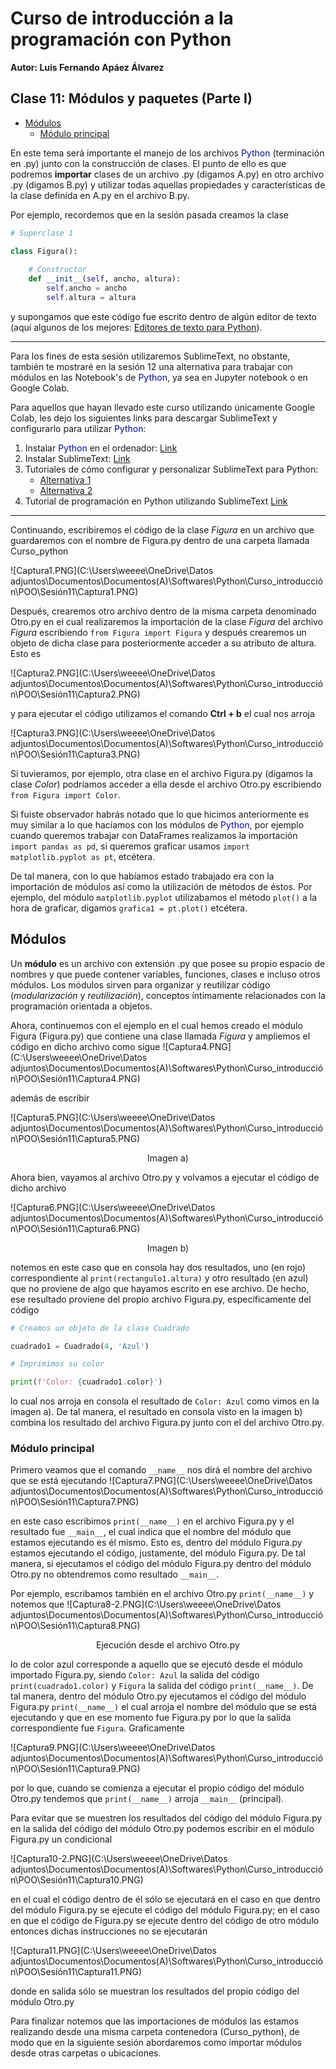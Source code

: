 # Curso de introducción a la programación con Python

**Autor: Luis Fernando Apáez Álvarez**

## Clase 11: Módulos y paquetes (Parte I)

* [Módulos](#parte1)    
    * [Módulo principal](#parte2)

En este tema será importante el manejo de los archivos <span style="color:rgb(10,10,150)">Python</span> (terminación en .py) junto con la construcción de clases. El punto de ello es que podremos **importar** clases de un archivo .py (digamos A.py) en otro archivo .py (digamos B.py) y utilizar todas aquellas propiedades y características de la clase definida en A.py en el archivo B.py.

Por ejemplo, recordemos que en la sesión pasada creamos la clase

```python
# Superclase 1

class Figura():
    
    # Constructor
    def __init__(self, ancho, altura):
        self.ancho = ancho
        self.altura = altura
```

y supongamos que este código fue escrito dentro de algún editor de texto (aquí algunos de los mejores: [Editores de texto para Python](https://apuntes.de/python-certificacion-pcep/los-mejores-editores-de-codigo-para-python/#gsc.tab=0)). 

---
Para los fines de esta sesión utilizaremos SublimeText, no obstante, también te mostraré en la sesión 12 una alternativa para trabajar con módulos en las Notebook's de <span style="color:rgb(10,10,150)">Python</span>, ya sea en Jupyter notebook  o en Google Colab.

Para aquellos que hayan llevado este curso utilizando únicamente Google Colab, les dejo los siguientes links para descargar SublimeText y configurarlo para utilizar <span style="color:rgb(10,10,150)">Python</span>:

1. Instalar <span style="color:rgb(10,10,150)">Python</span> en el ordenador: [Link](https://www.python.org/downloads/)
2. Instalar SublimeText: [Link](https://www.sublimetext.com/3)
3. Tutoriales de cómo configurar y personalizar SublimeText para Python:
    * [Alternativa 1](https://www.programaenpython.com/miscelanea/configurar-sublime-text-para-programar-en-python/)
    * [Alternativa 2](https://hackpuntes.com/preparando-sublime-text-3-programar-python/)
4. Tutorial de programación en Python utilizando SublimeText [Link](https://www.youtube.com/watch?v=G2FCfQj-9ig)

---

Continuando, escribiremos el código de la clase _Figura_ en un archivo que guardaremos con el nombre de Figura.py dentro de una carpeta llamada Curso_python

![Captura1.PNG](C:\Users\weeee\OneDrive\Datos adjuntos\Documentos\Documentos(A)\Softwares\Python\Curso_introducción\POO\Sesión11\Captura1.PNG)

Después, crearemos otro archivo dentro de la misma carpeta denominado Otro.py en el cual realizaremos la importación de la clase _Figura_ del archivo _Figura_ escribiendo ``from Figura import Figura`` y después crearemos un objeto de dicha clase para posteriormente acceder a su atributo de altura. Esto es

![Captura2.PNG](C:\Users\weeee\OneDrive\Datos adjuntos\Documentos\Documentos(A)\Softwares\Python\Curso_introducción\POO\Sesión11\Captura2.PNG)

y para ejecutar el código utilizamos el comando **Ctrl + b** el cual nos arroja

![Captura3.PNG](C:\Users\weeee\OneDrive\Datos adjuntos\Documentos\Documentos(A)\Softwares\Python\Curso_introducción\POO\Sesión11\Captura3.PNG)

Si tuvieramos, por ejemplo, otra clase en el archivo Figura.py (digamos la clase _Color_) podríamos acceder a ella desde el archivo Otro.py escribiendo ``from Figura import Color``.

Si fuiste observador habrás notado que lo que hicimos anteriormente es muy similar a lo que hacíamos con los módulos de <span style="color:rgb(10,10,150)">Python</span>, por ejemplo cuando queremos trabajar con DataFrames realizamos la importación ``import pandas as pd``, si queremos graficar usamos ``import matplotlib.pyplot as pt``, etcétera.

De tal manera, con lo que habíamos estado trabajado era con la importación de módulos así como la utilización de métodos de éstos. Por ejemplo, del módulo ``matplotlib.pyplot`` utilizabamos el método ``plot()`` a la hora de graficar, digamos ``grafica1 = pt.plot()`` etcétera.

## Módulos <a id=parte1></a>

Un **módulo** es un archivo con extensión .py que posee su propio espacio de nombres y que puede contener variables, funciones, clases e incluso otros módulos.
Los módulos sirven para organizar y reutilizar código (_modularización_ y _reutilización_), conceptos íntimamente relacionados con la programación orientada a objetos.

Ahora, continuemos con el ejemplo en el cual hemos creado el módulo Figura (Figura.py) que contiene una clase llamada _Figura_ y ampliemos el código en dicho archivo como sigue
![Captura4.PNG](C:\Users\weeee\OneDrive\Datos adjuntos\Documentos\Documentos(A)\Softwares\Python\Curso_introducción\POO\Sesión11\Captura4.PNG)

además de escribir

![Captura5.PNG](C:\Users\weeee\OneDrive\Datos adjuntos\Documentos\Documentos(A)\Softwares\Python\Curso_introducción\POO\Sesión11\Captura5.PNG)

<center>Imagen a)</center>

Ahora bien, vayamos al archivo Otro.py y volvamos a ejecutar el código de dicho archivo

![Captura6.PNG](C:\Users\weeee\OneDrive\Datos adjuntos\Documentos\Documentos(A)\Softwares\Python\Curso_introducción\POO\Sesión11\Captura6.PNG)

<center>Imagen b)</center>

notemos en este caso que en consola hay dos resultados, uno (en rojo) correspondiente al ``print(rectangulo1.altura)`` y otro resultado (en azul) que no proviene de algo que hayamos escrito en ese archivo. De hecho, ese resultado proviene del propio archivo Figura.py, específicamente del código 

```python
# Creamos un objeto de la clase Cuadrado

cuadrado1 = Cuadrado(4, 'Azul')

# Imprimimos su color

print(f'Color: {cuadrado1.color}')
```

lo cual nos arroja en consola el resultado de ``Color: Azul`` como vimos en la imagen a). De tal manera, el resultado en consola visto en la imagen b) combina los resultado del archivo Figura.py junto con el del archivo Otro.py.

### Módulo principal <a id=parte2></a>

Primero veamos que el comando ``__name__`` nos dirá el nombre del archivo que se está ejecutando
![Captura7.PNG](C:\Users\weeee\OneDrive\Datos adjuntos\Documentos\Documentos(A)\Softwares\Python\Curso_introducción\POO\Sesión11\Captura7.PNG)

en este caso escribimos ``print(__name__)`` en el archivo Figura.py y el resultado fue ``__main__``, el cual indica que el nombre del módulo que estamos ejecutando es él mismo. Esto es, dentro del módulo Figura.py estamos ejecutando el código, justamente, del módulo Figura.py. De tal manera, si ejecutamos el código del módulo Figura.py dentro del módulo Otro.py no obtendremos como resultado ``__main__``.

Por ejemplo, escribamos también en el archivo Otro.py ``print(__name__)`` y notemos que 
![Captura8-2.PNG](C:\Users\weeee\OneDrive\Datos adjuntos\Documentos\Documentos(A)\Softwares\Python\Curso_introducción\POO\Sesión11\Captura8.PNG)

<center>Ejecución desde el archivo Otro.py</center>

lo de color azul corresponde a aquello que se ejecutó desde el módulo importado Figura.py, siendo ``Color: Azul`` la salida del código ``print(cuadrado1.color)`` y ``Figura`` la salida del código ``print(__name__)``. De tal manera, dentro del módulo Otro.py ejecutamos el código del módulo Figura.py ``print(__name__)`` el cual arroja el nombre del módulo que se está ejecutando y que en ese momento fue Figura.py por lo que la salida correspondiente fue ``Figura``. Graficamente

![Captura9.PNG](C:\Users\weeee\OneDrive\Datos adjuntos\Documentos\Documentos(A)\Softwares\Python\Curso_introducción\POO\Sesión11\Captura9.PNG)

por lo que, cuando se comienza a ejecutar el propio código del módulo Otro.py tendemos que ``print(__name__)`` arroja ``__main__`` (principal). 

Para evitar que se muestren los resultados del código del módulo Figura.py en la salida del código del módulo Otro.py podemos escribir en el módulo Figura.py un condicional

![Captura10-2.PNG](C:\Users\weeee\OneDrive\Datos adjuntos\Documentos\Documentos(A)\Softwares\Python\Curso_introducción\POO\Sesión11\Captura10.PNG)

en el cual el código dentro de él sólo se ejecutará en el caso en que dentro del módulo Figura.py se ejecute el código del módulo Figura.py; en el caso en que el código de Figura.py se ejecute dentro del código de otro módulo entonces dichas instrucciones no se ejecutarán

![Captura11.PNG](C:\Users\weeee\OneDrive\Datos adjuntos\Documentos\Documentos(A)\Softwares\Python\Curso_introducción\POO\Sesión11\Captura11.PNG)

donde en salida sólo se muestran los resultados del propio código del módulo Otro.py

Para finalizar notemos que las importaciones de módulos las estamos realizando desde una misma carpeta contenedora (Curso_python), de modo que en la siguiente sesión abordaremos como importar módulos desde otras carpetas o ubicaciones.
